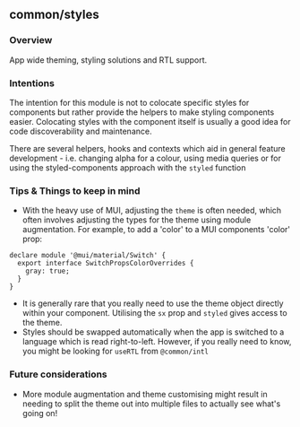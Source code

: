 ## common/styles

### Overview

App wide theming, styling solutions and RTL support.

### Intentions

The intention for this module is not to colocate specific styles for components but rather provide the helpers to make styling components easier. Colocating styles with the component itself is usually a good idea for code discoverability and maintenance.

There are several helpers, hooks and contexts which aid in general feature development - i.e. changing alpha for a colour, using media queries or for using the styled-components approach with the `styled` function

### Tips & Things to keep in mind

- With the heavy use of MUI, adjusting the `theme` is often needed, which often involves adjusting the types for the theme using module augmentation. For example, to add a 'color' to a MUI components 'color' prop:

```
declare module '@mui/material/Switch' {
  export interface SwitchPropsColorOverrides {
    gray: true;
  }
}
```
- It is generally rare that you really need to use the theme object directly within your component. Utilising the `sx` prop and `styled` gives access to the theme.
- Styles should be swapped automatically when the app is switched to a language which is read right-to-left. However, if you really need to know, you might be looking for `useRTL` from `@common/intl`

### Future considerations
- More module augmentation and theme customising might result in needing to split the theme out into multiple files to actually see what's going on!
